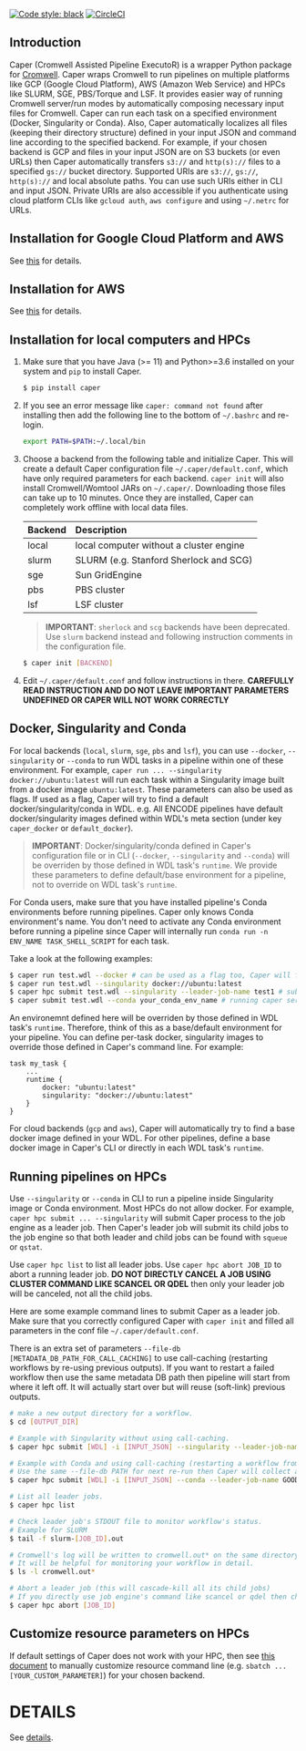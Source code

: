 [![Code style: black](https://img.shields.io/badge/code%20style-black-000000.svg)](https://github.com/psf/black) [![CircleCI](https://circleci.com/gh/ENCODE-DCC/caper.svg?style=svg)](https://circleci.com/gh/ENCODE-DCC/caper)


## Introduction

Caper (Cromwell Assisted Pipeline ExecutoR) is a wrapper Python package for [Cromwell](https://github.com/broadinstitute/cromwell/). Caper wraps Cromwell to run pipelines on multiple platforms like GCP (Google Cloud Platform), AWS (Amazon Web Service) and HPCs like SLURM, SGE, PBS/Torque and LSF. It provides easier way of running Cromwell server/run modes by automatically composing necessary input files for Cromwell. Caper can run each task on a specified environment (Docker, Singularity or Conda). Also, Caper automatically localizes all files (keeping their directory structure) defined in your input JSON and command line according to the specified backend. For example, if your chosen backend is GCP and files in your input JSON are on S3 buckets (or even URLs) then Caper automatically transfers `s3://` and `http(s)://` files to a specified `gs://` bucket directory. Supported URIs are `s3://`, `gs://`, `http(s)://` and local absolute paths. You can use such URIs either in CLI and input JSON. Private URIs are also accessible if you authenticate using cloud platform CLIs like `gcloud auth`, `aws configure` and using `~/.netrc` for URLs.


## Installation for Google Cloud Platform and AWS

See [this](scripts/gcp_caper_server/README.md) for details.


## Installation for AWS

See [this](scripts/aws_caper_server/README.md) for details.


## Installation for local computers and HPCs

1) Make sure that you have Java (>= 11) and Python>=3.6 installed on your system and `pip` to install Caper.

	```bash
	$ pip install caper
	```

2) If you see an error message like `caper: command not found` after installing then add the following line to the bottom of `~/.bashrc` and re-login.

	```bash
	export PATH=$PATH:~/.local/bin
	```

3) Choose a backend from the following table and initialize Caper. This will create a default Caper configuration file `~/.caper/default.conf`, which have only required parameters for each backend. `caper init` will also install Cromwell/Womtool JARs on `~/.caper/`. Downloading those files can take up to 10 minutes. Once they are installed, Caper can completely work offline with local data files.

	**Backend**|**Description**
	:--------|:-----
	local | local computer without a cluster engine
	slurm | SLURM (e.g. Stanford Sherlock and SCG)
	sge | Sun GridEngine
	pbs | PBS cluster
	lsf | LSF cluster

	> **IMPORTANT**: `sherlock` and `scg` backends have been deprecated. Use `slurm` backend instead and following instruction comments in the configuration file.

	```bash
	$ caper init [BACKEND]
	```

4) Edit `~/.caper/default.conf` and follow instructions in there. **CAREFULLY READ INSTRUCTION AND DO NOT LEAVE IMPORTANT PARAMETERS UNDEFINED OR CAPER WILL NOT WORK CORRECTLY**


## Docker, Singularity and Conda

For local backends (`local`, `slurm`, `sge`, `pbs` and `lsf`), you can use `--docker`, `--singularity` or `--conda` to run WDL tasks in a pipeline within one of these environment. For example, `caper run ... --singularity docker://ubuntu:latest` will run each task within a Singularity image built from a docker image `ubuntu:latest`. These parameters can also be used as flags. If used as a flag, Caper will try to find a default docker/singularity/conda in WDL. e.g. All ENCODE pipelines have default docker/singularity images defined within WDL's meta section (under key `caper_docker` or `default_docker`).

> **IMPORTANT**: Docker/singularity/conda defined in Caper's configuration file or in CLI (`--docker`, `--singularity` and `--conda`) will be overriden by those defined in WDL task's `runtime`. We provide these parameters to define default/base environment for a pipeline, not to override on WDL task's `runtime`.

For Conda users, make sure that you have installed pipeline's Conda environments before running pipelines. Caper only knows Conda environment's name. You don't need to activate any Conda environment before running a pipeline since Caper will internally run `conda run -n ENV_NAME TASK_SHELL_SCRIPT` for each task.

Take a look at the following examples:
```bash
$ caper run test.wdl --docker # can be used as a flag too, Caper will find a docker image defined in WDL
$ caper run test.wdl --singularity docker://ubuntu:latest
$ caper hpc submit test.wdl --singularity --leader-job-name test1 # submit to job engine and use singularity defined in WDL
$ caper submit test.wdl --conda your_conda_env_name # running caper server is required
```

An environemnt defined here will be overriden by those defined in WDL task's `runtime`. Therefore, think of this as a base/default environment for your pipeline. You can define per-task docker, singularity images to override those defined in Caper's command line. For example:
```wdl
task my_task {
	...
	runtime {
		docker: "ubuntu:latest"
		singularity: "docker://ubuntu:latest"
	}
}
```

For cloud backends (`gcp` and `aws`), Caper will automatically try to find a base docker image defined in your WDL. For other pipelines, define a base docker image in Caper's CLI or directly in each WDL task's `runtime`.


## Running pipelines on HPCs

Use `--singularity` or `--conda` in CLI to run a pipeline inside Singularity image or Conda environment. Most HPCs do not allow docker. For example, `caper hpc submit ... --singularity` will submit Caper process to the job engine as a leader job. Then Caper's leader job will submit its child jobs to the job engine so that both leader and child jobs can be found with `squeue` or `qstat`.

Use `caper hpc list` to list all leader jobs. Use `caper hpc abort JOB_ID` to abort a running leader job. **DO NOT DIRECTLY CANCEL A JOB USING CLUSTER COMMAND LIKE SCANCEL OR QDEL** then only your leader job will be canceled, not all the child jobs.

Here are some example command lines to submit Caper as a leader job. Make sure that you correctly configured Caper with `caper init` and filled all parameters in the conf file `~/.caper/default.conf`.

There is an extra set of parameters `--file-db [METADATA_DB_PATH_FOR_CALL_CACHING]` to use call-caching (restarting workflows by re-using previous outputs). If you want to restart a failed workflow then use the same metadata DB path then pipeline will start from where it left off. It will actually start over but will reuse (soft-link) previous outputs.

```bash
# make a new output directory for a workflow.
$ cd [OUTPUT_DIR]

# Example with Singularity without using call-caching.
$ caper hpc submit [WDL] -i [INPUT_JSON] --singularity --leader-job-name GOOD_NAME1

# Example with Conda and using call-caching (restarting a workflow from where it left off)
# Use the same --file-db PATH for next re-run then Caper will collect and softlink previous outputs.
$ caper hpc submit [WDL] -i [INPUT_JSON] --conda --leader-job-name GOOD_NAME2 --db file --file-db [METADATA_DB_PATH]

# List all leader jobs.
$ caper hpc list

# Check leader job's STDOUT file to monitor workflow's status.
# Example for SLURM
$ tail -f slurm-[JOB_ID].out

# Cromwell's log will be written to cromwell.out* on the same directory.
# It will be helpful for monitoring your workflow in detail.
$ ls -l cromwell.out*

# Abort a leader job (this will cascade-kill all its child jobs)
# If you directly use job engine's command like scancel or qdel then child jobs will still remain running.
$ caper hpc abort [JOB_ID]
```

## Customize resource parameters on HPCs

If default settings of Caper does not work with your HPC, then see [this document](docs/resource_param.md) to manually customize resource command line (e.g. `sbatch ... [YOUR_CUSTOM_PARAMETER]`) for your chosen backend.

# DETAILS

See [details](DETAILS.md).
